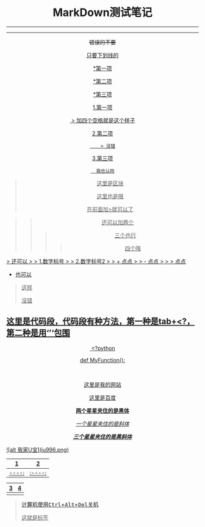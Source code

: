 <center>

# MarkDown测试笔记


***

[^作者]:江悦  
[^学号]:20171000322
[^班级号]:111172

***



~~错误的不要~~

<u>只要下划线的<u></u>



*第一项

*第二项

*第三项

1.第一项

​	    > 加四个空格就是这个样子

2.第二项

 	    > 没错

3.第三项

  	  我也认同



>  这里是区块
>
>  这里也是哦
>
>  在前面加>就可以了

> >  还可以加两个
> >
> > > 三个也行
> > >
> > > > 四个哦


</center>
> 还可以
>
> 1.数字标号
>
> 2.数字标号2
>
> + 点点
>
> - 点点
>
> > 点点

+ 也可以

> 这样
>
> 没错

## 这里是代码段，代码段有种方法，第一种是tab+<?，第二种是用‘’‘包围

<center>

​		<?python

def MyFunction():

​		

[这里是我的网站](http://www.jxdalze.xyz)

[这里是百度](www.baidu.com)

**两个星星夹住的是黑体**

*一个星星夹住的是斜体*

***三个星星夹住的是黑斜体***


</center>
![alt 我家U宝](iu996.png)

|   1   |   2    |
| :---: | :----: |
| ----: | :----: |

|  3   |  4   |
| :--: | :--: |
|      |      |

> **计算机使用<kbd>Ctrl</kbd>+<kbd>Alt</kbd>+<kbd>Del</kbd>关机**
>
> <kbd>这就是</kbd>标签





